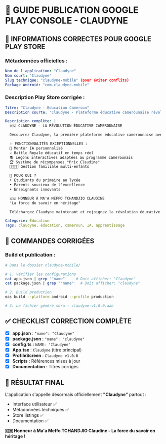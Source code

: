 # 🚀 **GUIDE PUBLICATION GOOGLE PLAY CONSOLE - CLAUDYNE**

## 📝 **INFORMATIONS CORRECTES POUR GOOGLE PLAY STORE**

### **Métadonnées officielles :**

```yaml
Nom de l'application: "Claudyne"
Nom court: "Claudyne"
Slug technique: "claudyne-mobile" (pour éviter conflits)
Package Android: "com.claudyne.mobile"
```

### **Description Play Store corrigée :**

```yaml
Titre: "Claudyne - Éducation Cameroun"
Description courte: "Claudyne - Plateforme éducative camerounaise révolutionnaire avec IA et Battle Royale"

Description complète: |
  🇨🇲 CLAUDYNE - LA RÉVOLUTION ÉDUCATIVE CAMEROUNAISE

  Découvrez Claudyne, la première plateforme éducative camerounaise avec intelligence artificielle et gamification révolutionnaire !

  ✨ FONCTIONNALITÉS EXCEPTIONNELLES :
  🤖 Mentor IA personnalisé
  ⚔️ Battle Royale éducatif en temps réel
  📚 Leçons interactives adaptées au programme camerounais
  🏆 Système de récompenses "Prix Claudine"
  👨‍👩‍👧‍👦 Gestion familiale multi-enfants

  🎯 POUR QUI ?
  • Étudiants du primaire au lycée
  • Parents soucieux de l'excellence
  • Enseignants innovants

  🇨🇲 HONNEUR À MA'A MEFFO TCHANDJIO CLAUDINE
  "La force du savoir en héritage"

  Téléchargez Claudyne maintenant et rejoignez la révolution éducative !

Catégorie: Éducation
Tags: claudyne, éducation, cameroun, IA, apprentissage
```

## 🔧 **COMMANDES CORRIGÉES**

### **Build et publication :**

```bash
# Dans le dossier claudyne-mobile/

# 1. Vérifier les configurations
cat app.json | grep '"name"'    # Doit afficher: "Claudyne"
cat package.json | grep '"name"'  # Doit afficher: "claudyne"

# 2. Build production
eas build --platform android --profile production

# 3. Le fichier généré sera : claudyne-v1.0.0.aab
```

## ✅ **CHECKLIST CORRECTION COMPLÈTE**

- [x] **app.json** : `"name": "Claudyne"`
- [x] **package.json** : `"name": "claudyne"`
- [x] **config.ts** : `NAME: 'Claudyne'`
- [x] **App.tsx** : `Claudyne` (titre principal)
- [x] **ProfileScreen** : `Claudyne v1.0.0`
- [x] **Scripts** : Références mises à jour
- [x] **Documentation** : Titres corrigés

## 🎯 **RÉSULTAT FINAL**

L'application s'appelle désormais officiellement **"Claudyne"** partout :
- Interface utilisateur ✅
- Métadonnées techniques ✅
- Store listings ✅
- Documentation ✅

**🇨🇲 Honneur à Ma'a Meffo TCHANDJIO Claudine - La force du savoir en héritage !**